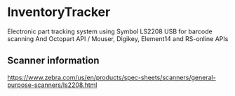 # InventoryTracker
Electronic part tracking system using 
Symbol LS2208 USB for barcode scanning
And Octopart API / Mouser, Digikey, Element14 and RS-online APIs
## Scanner information
https://www.zebra.com/us/en/products/spec-sheets/scanners/general-purpose-scanners/ls2208.html
